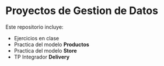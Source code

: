 # Proyectos de Gestion de Datos

Este repositorio incluye:
* Ejercicios en clase
* Practica del modelo **Productos**
* Practica del modelo **Store**
* TP Integrador **Delivery**
